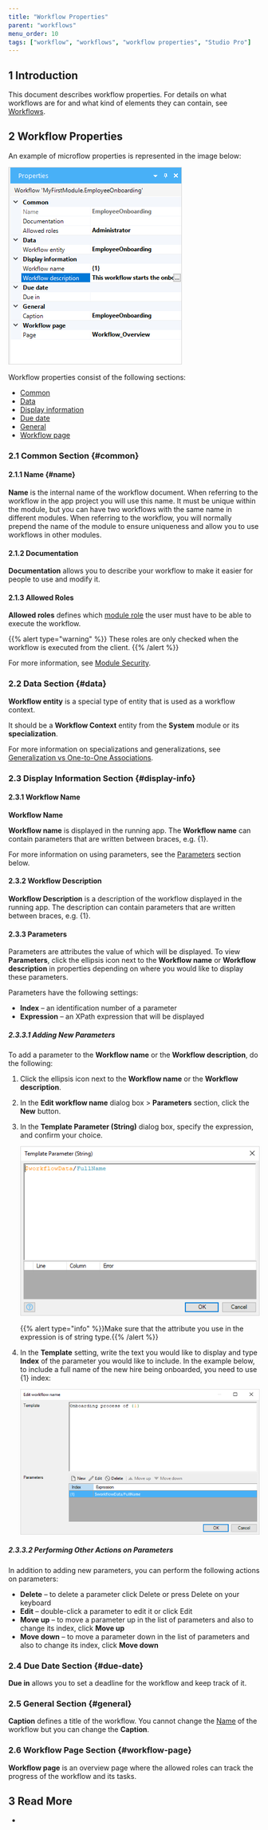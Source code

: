 ```yaml
---
title: "Workflow Properties"
parent: "workflows"
menu_order: 10
tags: ["workflow", "workflows", "workflow properties", "Studio Pro"]
---
```


## 1 Introduction

This document describes workflow properties. For details on what workflows are for and what kind of elements they can contain, see [Workflows](workflows).

## 2 Workflow Properties

An example of microflow properties is represented in the image below:

![Workflow Properties](attachments/workflow-properties/workflow-properties.png)

Workflow properties consist of the following sections:

* [Common](#common)
* [Data](#data)
* [Display information](#display-info)
* [Due date](#due-date)
* [General](#general)
* [Workflow page](#workflow-page)

### 2.1 Common Section {#common}

#### 2.1.1 Name {#name}

**Name** is the internal name of the workflow document. When referring to the workflow in the app project you will use this name. It must be unique within the module, but you can have two workflows with the same name in different modules. When referring to the workflow, you will normally prepend the name of the module to ensure uniqueness and allow you to use workflows in other modules.

#### 2.1.2 Documentation

**Documentation** allows you to describe your workflow to make it easier for people to use and modify it.

#### 2.1.3 Allowed Roles

**Allowed roles** defines which [module role](module-security#module-role) the user must have to be able to execute the workflow.

{{% alert type="warning" %}}
These roles are only checked when the workflow is executed from the client. 
{{% /alert %}}

For more information, see [Module Security](module-security).

### 2.2 Data Section {#data}

**Workflow entity** is a special type of entity that is used as a workflow context.  

It should be a **Workflow Context** entity from the **System** module or its **specialization**. 

For more information on specializations and generalizations, see [Generalization vs One-to-One Associations](generalization-and-association).

### 2.3 Display Information Section {#display-info}

#### 2.3.1 Workflow Name

**Workflow Name** 

**Workflow name** is displayed in the running app. The **Workflow name** can contain parameters that are written between braces, e.g. {1}.

For more information on using parameters, see the [Parameters](#parameters) section below.

#### 2.3.2 Workflow Description

**Workflow Description** is a description of the workflow displayed in the running app. The description can contain parameters that are written between braces, e.g. {1}.

#### 2.3.3 Parameters

Parameters are attributes the value of which will be displayed. To view **Parameters**, click the ellipsis icon next to the **Workflow name** or **Workflow description** in properties depending on where you would like to display these parameters. 

Parameters have the following settings:

* **Index** – an identification number of a parameter
* **Expression** – an XPath expression that will be displayed

##### 2.3.3.1 Adding New Parameters

To add a parameter to the **Workflow name** or the **Workflow description**, do the following:

1. Click the ellipsis icon next to the **Workflow name** or the **Workflow description**.

2. In the **Edit workflow name** dialog box > **Parameters** section, click the **New** button. 

3. In the **Template Parameter (String)** dialog box, specify the expression, and confirm your choice. 

    ![Specifying the Attribute](attachments/workflow-properties/specifying-attribute.png)

    {{% alert type="info" %}}Make sure that the attribute you use in the expression is of string type.{{% /alert %}}

4. In the **Template** setting, write the text you would like to display and type **Index** of the parameter you would like to include. In the example below, to include a full name of the new hire being onboarded, you need to use {1} index:

    ![Edit Workflow Name Dialog Box](attachments/workflow-properties/edit-workflow-name.png)

##### 2.3.3.2 Performing Other Actions on Parameters

In addition to adding new parameters, you can perform the following actions on parameters:

* **Delete** – to delete a parameter click Delete or press Delete on your keyboard
* **Edit** – double-click a parameter to edit it or click Edit
* **Move up** – to move a parameter up in the list of parameters and also to change its index, click **Move up**
* **Move down** – to move a parameter down in the list of parameters and also to change its index, click **Move down**

### 2.4 Due Date Section {#due-date}

**Due in** allows you to set a deadline for the workflow and keep track of it. 

### 2.5 General Section {#general}

**Caption** defines a title of the workflow. You cannot change the [Name](#name) of the workflow but you can change the **Caption**.

### 2.6 Workflow Page Section {#workflow-page}

**Workflow page** is an overview page where the allowed roles can track the progress of the workflow and its tasks. 

## 3 Read More

* 